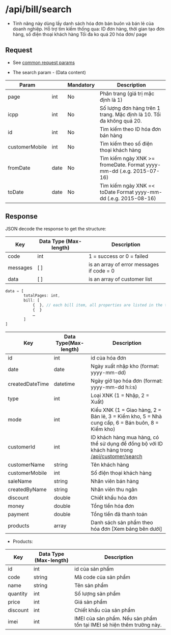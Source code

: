 # /api/bill/search

* Tính năng này dùng lấy danh sách hóa đơn bán buôn và bán lẻ của doanh nghiệp. Hỗ trợ tìm kiếm thống qua: ID đơn hàng, thời gian tạo đơn hàng, số điện thoại khách hàng Tối đa ko quá 20 hóa đơn/ page

## Request

* See [common request params](/api.md#request)

* The search param - \(Data content\)

| Param |  | Mandatory | Description |
| --- | --- | --- | --- |
| page | int | No | Phân trang \(giá trị mặc định là 1\) |
| icpp | int | No | Số lượng đơn hàng trên 1 trang. Mặc định là 10. Tối đa không quá 20. |
| id | int | No | Tìm kiếm theo ID hóa đơn bán hàng |
| customerMobile | int | No | Tìm kiếm theo số điện thoại khách hàng |
| fromDate | date | No | Tìm kiếm ngày XNK &gt;= fromeDate. Format yyyy-mm-dd \(.e.g. 2015-07-16\) |
| toDate | date | No | Tìm kiếm ngày XNK =&lt; toDate Format yyyy-mm-dd \(.e.g. 2015-08-16\) |

## Response

JSON decode the response to get the structure:

| Key | Data Type \(Max-length\) | Description |
| --- | --- | --- |
| code | int | 1 = success or 0 = failed |
| messages | \[ \] | is an array of error messages if code = 0 |
| data | \[ \] | is an array of customer list |

```js
data = [
        totalPages: int,
        bill: [
            {  }, // each bill item, all properties are listed in the table below
            {  }
            …
        ]
]
```

| Key | Data Type\(Max-length\) | Description |
| --- | --- | --- |
| id | int | id của hóa đơn |
| date| date | Ngày xuất nhập kho (format: yyyy-mm-dd) |
| createdDateTime | datetime | Ngày giờ tạo hóa đơn (format: yyyy-mm-dd h:i:s) |
| type | int | Loại XNK (1 = Nhập, 2 = Xuất) |
| mode | int | Kiểu XNK (1 = Giao hàng, 2 = Bán lẻ, 3 = Kiểm kho, 5 = Nhà cung cấp, 6 = Bán buôn, 8 = Kiểm kho) |
| customerId | int | ID khách hàng mua hàng, có thể sử dụng để đồng bộ với ID khách hàng trong [/api/customer/search](search.html) |
| customerName | string | Tên khách hàng |
| customerMobile | int | Số điện thoại khách hàng |
| saleName | string | Nhân viên bán hàng |
| createdByName | string | Nhân viên thu ngân |
| discount | double | Chiết khấu hóa đơn |
| money | double | Tổng tiền hóa đơn |
| payment | double | Tổng tiền đã thanh toán |
| products | array | Danh sách sản phẩm theo hóa đơn \[Xem bảng bên dưới\] |

* Products:

| Key | Data Type \(Max-length\) | Description |
| --- | --- | --- |
| id | int | id của sản phẩm |
| code | string | Mã code của sản phẩm |
| name | string | Tên sản phẩm |
| quantity | int | Số lượng sản phẩm |
| price | int | Giá sản phẩm |
| discount | int | Chiết khấu của sản phẩm |
| imei | int | IMEI của sản phẩm. Nếu sản phẩm tồn tại IMEI sẽ hiện thêm trường này. |



